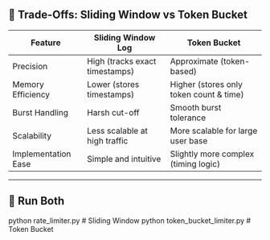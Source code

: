 ## 🔁 Trade-Offs: Sliding Window vs Token Bucket

| Feature              | Sliding Window Log               | Token Bucket                            |
|----------------------|----------------------------------|------------------------------------------|
| Precision            | High (tracks exact timestamps)   | Approximate (token-based)               |
| Memory Efficiency    | Lower (stores timestamps)        | Higher (stores only token count & time) |
| Burst Handling       | Harsh cut-off                    | Smooth burst tolerance                  |
| Scalability          | Less scalable at high traffic    | More scalable for large user base       |
| Implementation Ease  | Simple and intuitive             | Slightly more complex (timing logic)    |

---

## 🧪 Run Both

python rate_limiter.py         # Sliding Window
python token_bucket_limiter.py # Token Bucket
